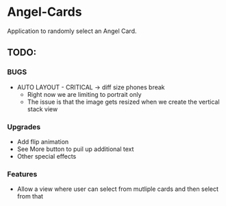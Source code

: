# Angel-Cards
Application to randomly select an Angel Card. 

## TODO: 

### BUGS

- AUTO LAYOUT - CRITICAL -> diff size phones break
    - Right now we are limiting to portrait only
    - The issue is that the image gets resized when we create the vertical stack view
    
### Upgrades

- Add flip animation  
- See More button to puil up additional text
- Other special effects 

### Features
- Allow a view where user can select from mutliple cards and then select from that 

